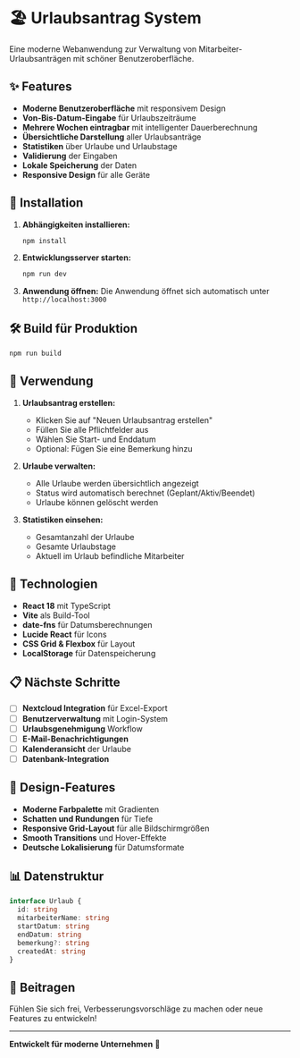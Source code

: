 # 🏖️ Urlaubsantrag System

Eine moderne Webanwendung zur Verwaltung von Mitarbeiter-Urlaubsanträgen mit schöner Benutzeroberfläche.

## ✨ Features

- **Moderne Benutzeroberfläche** mit responsivem Design
- **Von-Bis-Datum-Eingabe** für Urlaubszeiträume
- **Mehrere Wochen eintragbar** mit intelligenter Dauerberechnung
- **Übersichtliche Darstellung** aller Urlaubsanträge
- **Statistiken** über Urlaube und Urlaubstage
- **Validierung** der Eingaben
- **Lokale Speicherung** der Daten
- **Responsive Design** für alle Geräte

## 🚀 Installation

1. **Abhängigkeiten installieren:**
   ```bash
   npm install
   ```

2. **Entwicklungsserver starten:**
   ```bash
   npm run dev
   ```

3. **Anwendung öffnen:**
   Die Anwendung öffnet sich automatisch unter `http://localhost:3000`

## 🛠️ Build für Produktion

```bash
npm run build
```

## 📱 Verwendung

1. **Urlaubsantrag erstellen:**
   - Klicken Sie auf "Neuen Urlaubsantrag erstellen"
   - Füllen Sie alle Pflichtfelder aus
   - Wählen Sie Start- und Enddatum
   - Optional: Fügen Sie eine Bemerkung hinzu

2. **Urlaube verwalten:**
   - Alle Urlaube werden übersichtlich angezeigt
   - Status wird automatisch berechnet (Geplant/Aktiv/Beendet)
   - Urlaube können gelöscht werden

3. **Statistiken einsehen:**
   - Gesamtanzahl der Urlaube
   - Gesamte Urlaubstage
   - Aktuell im Urlaub befindliche Mitarbeiter

## 🔧 Technologien

- **React 18** mit TypeScript
- **Vite** als Build-Tool
- **date-fns** für Datumsberechnungen
- **Lucide React** für Icons
- **CSS Grid & Flexbox** für Layout
- **LocalStorage** für Datenspeicherung

## 📋 Nächste Schritte

- [ ] **Nextcloud Integration** für Excel-Export
- [ ] **Benutzerverwaltung** mit Login-System
- [ ] **Urlaubsgenehmigung** Workflow
- [ ] **E-Mail-Benachrichtigungen**
- [ ] **Kalenderansicht** der Urlaube
- [ ] **Datenbank-Integration**

## 🎨 Design-Features

- **Moderne Farbpalette** mit Gradienten
- **Schatten und Rundungen** für Tiefe
- **Responsive Grid-Layout** für alle Bildschirmgrößen
- **Smooth Transitions** und Hover-Effekte
- **Deutsche Lokalisierung** für Datumsformate

## 📊 Datenstruktur

```typescript
interface Urlaub {
  id: string
  mitarbeiterName: string
  startDatum: string
  endDatum: string
  bemerkung?: string
  createdAt: string
}
```

## 🤝 Beitragen

Fühlen Sie sich frei, Verbesserungsvorschläge zu machen oder neue Features zu entwickeln!

---

**Entwickelt für moderne Unternehmen** 🚀
